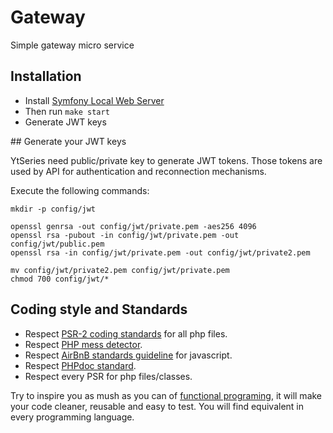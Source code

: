 # Gateway

 Simple gateway micro service

## Installation

  - Install [Symfony Local Web Server](https://symfony.com/doc/current/setup/symfony_server.html)
  - Then run `make start`
  - Generate JWT keys

## Generate your JWT keys

YtSeries need public/private key to generate JWT tokens. 
Those tokens are used by API for authentication and reconnection mechanisms.

Execute the following commands:

    mkdir -p config/jwt
    
    openssl genrsa -out config/jwt/private.pem -aes256 4096
    openssl rsa -pubout -in config/jwt/private.pem -out config/jwt/public.pem
    openssl rsa -in config/jwt/private.pem -out config/jwt/private2.pem
    
    mv config/jwt/private2.pem config/jwt/private.pem
    chmod 700 config/jwt/*

## Coding style and Standards

- Respect [PSR-2 coding standards](documentation/PSR/PSR-2-coding-style-guide.md) for all php files.
- Respect [PHP mess detector](https://phpmd.org/rules/index.html).
- Respect [AirBnB standards guideline](https://github.com/airbnb/javascript) for javascript.
- Respect [PHPdoc standard](documentation/phpdoc.md).
- Respect every PSR for php files/classes.

Try to inspire you as mush as you can of [functional programing](https://www.youtube.com/watch?v=BMUiFMZr7vk&list=PL0zVEGEvSaeEd9hlmCXrk5yUyqUag-n84), it will make your code cleaner, reusable and easy to test. 
You will find equivalent in every programming language.

